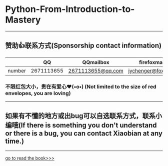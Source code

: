 # Python-From-Introduction-to-Mastery
 
***
## 赞助👍联系方式(Sponsorship contact information)  

|        |    QQ    |    QQmailbox    |    firefoxmailbox   |   163mailbox   |
| ---- | ---- | ---- | ---- | ---- |
| number |2671113655|2671113655@qq.com|jychenger@foxmail.com|x1112737@163.com|

### 不限红包大小，贵在有爱心❤️(•ɞ•) (Not limited to the size of red envelopes, you are loving)
***
## 如果有不懂的地方或出bug可以自选联系方式，联系小编哦(If there is something you don't understand or there is a bug, you can contact Xiaobian at any time.)
***

[go to read the book>>>](https://github.com/jychenger/Python-From-Introduction-to-Mastery/blob/main/home.md)
